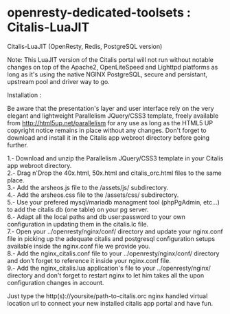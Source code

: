 # openresty-dedicated-toolsets : Citalis-LuaJIT
Citalis-LuaJIT (OpenResty, Redis, PostgreSQL version)

Note: This LuaJIT version of the Citalis portal will not run without notable changes on top of the Apache2, OpenLiteSpeed and Lighttpd platforms as long as it's using the native NGINX PostgreSQL, secure and persistant, upstream pool and driver way to go.

Installation :

Be aware that the presentation's layer and user interface rely on the very elegant and lightweight Parallelism JQuery/CSS3 template, freely available from http://html5up.net/parallelism for any use as long as the HTML5 UP copyright notice remains in place without any changes. Don't forget to download and install it in the Citalis app webroot directory before going further.

1.- Download and unzip the Parallelism JQuery/CSS3 template in your Citalis app webroot directory.<br />
2.- Drag n'Drop the 40x.html, 50x.html and citalis_orc.html files to the same place.<br />
3.- Add the arsheos.js file to the /assets/js/ subdirectory.<br />
4.- Add the arsheos.css file to the /assets/css/ subdirectory.<br />
5.- Use your prefered mysql/mariadb managment tool (phpPgAdmin, etc...) to add the citalis db (one table) on your pg server.<br />
6.- Adapt all the local paths and db user:password to your own configuration in updating them in the citalis.lc file.<br />
7.- Open your ../openresty/nginx/conf/ directory and update your nginx.conf file in picking up the adequate citalis and postgresql configuration setups available inside the nginx.conf file we provide you.<br />
8.- Add the nginx_citalis.conf file to your ../openresty/nginx/conf/ directory and don't forget to reference it inside your nginx.conf file.<br />
9.- Add the nginx_citalis.lua application's file to your ../openresty/nginx/ directory and don't forget to restart nginx to let him takes all the upon configuration changes in account.<br />

Just type the http(s)://yoursite/path-to-citalis.orc nginx handled virtual location url to connect your new installed citalis app portal and have fun.
